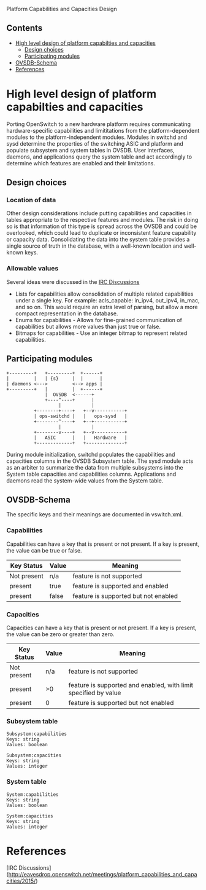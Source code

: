 Platform Capabilities and Capacities Design

## Contents
  * [High level design of platform capabilties and capacities](#high-level-design-of-platform-capabilities-and-capacities)
    * [Design choices](#design-choices)
    * [Participating modules](#participating-modules)
  * [OVSDB-Schema](#ovsdb-schema)
  * [References](#references)

# High level design of platform capabilties and capacities
Porting OpenSwitch to a new hardware platform requires communicating hardware-specific capabilities and limititations from the platform-dependent modules to the platform-independent modules. Modules in switchd and sysd determine the properties of the switching ASIC and platform and populate subsystem and system tables in OVSDB. User interfaces, daemons, and applications query the system table and act accordingly to determine which features are enabled and their limitations.

## Design choices

### Location of data
Other design considerations include putting capabilities and capacities in tables appropriate to the respective features and modules. The risk in doing so is that information of this type is spread across the OVSDB and could be overlooked, which could lead to duplicate or inconsistent feature capability or capacity data. Consolidating the data into the system table provides a single source of truth in the database, with a well-known location and well-known keys.


### Allowable values
Several ideas were discussed in the [IRC Discussions](#references)
* Lists for capabilities allow consolidation of multiple related capabilities under a single key. For example: acls_capable: in_ipv4, out_ipv4, in_mac, and so on. This would require an extra level of parsing, but allow a more compact representation in the database.
* Enums for capabilities - Allows for fine-grained communication of capabilities but allows more values than just true or false.
* Bitmaps for capabilities - Use an integer bitmap to represent related capabilities.

## Participating modules
```ditaa
+---------+   +---------+  +------+
|         |   | {s}     |  |      |
| daemons <--->         <--> apps |
+---------+   |         |  +------+
              |  OVSDB  <------+
              +----^----+      |
                   |           |
          +--------+----+   +--v-----------+
          | ops-switchd |   |   ops-sysd   |
          +--------^----+   +--+-----------+
                   |           |
          +--------v----+   +--v-----------+
          |   ASIC      |   |   Hardware   |
          +-------------+   +--------------+
```

During module initialization, switchd populates the capabilities and capacities columns in the OVSDB Subsystem table. The sysd module acts as an arbiter to summarize the data from multiple subsystems into the System table capacities and capabilities columns. Applications and daemons read the system-wide values from the System table.

## OVSDB-Schema
The specific keys and their meanings are documented in vswitch.xml.

### Capabilities
Capabilities can have a key that is present or not present. If a key is present, the value can be true or false.

Key Status     | Value   |  Meaning
---------------|---------|-----------------
Not present    | n/a     | feature is not supported
present        | true    | feature is supported and enabled
present        | false   | feature is supported but not enabled

### Capacities
Capacities can have a key that is present or not present. If a key is present, the value can be zero or greater than zero.

Key Status     | Value   |  Meaning
---------------|---------|-----------------
Not present    | n/a     | feature is not supported
present        | >0      | feature is supported and enabled, with limit specified by value
present        | 0       | feature is supported but not enabled

### Subsystem table
```
Subsystem:capabilities
Keys: string
Values: boolean

Subsystem:capacities
Keys: string
Values: integer
```
### System table
```
System:capabilities
Keys: string
Values: boolean

System:capacities
Keys: string
Values: integer
```

# References
[IRC Discussions] (http://eavesdrop.openswitch.net/meetings/platform_capabilities_and_capacities/2015/)
